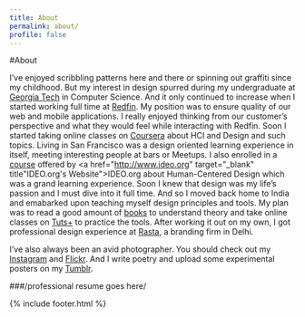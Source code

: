 ```yaml
---
title: About
permalink: about/
profile: false
---
```

#About     

I’ve enjoyed scribbling patterns here and there or spinning out graffiti since my childhood. But my interest in design spurred during my undergraduate at <a href="http://www.cc.gatech.edu" target="_blank" title="Georgia Tech College of Computing's website">Georgia Tech</a> in Computer Science. And it only continued to increase when I started working full time at <a href="https://www.redfin.com" target="_blank" title="Redfin's website">Redfin</a>. My position was to ensure quality of our web and mobile applications. I really enjoyed thinking from our customer’s perspective and what they would feel while interacting with Redfin. Soon I started taking online classes on <a href="https://www.coursera.org" title="_blank" title="Coursera's Website">Coursera</a> about HCI and Design and such topics. Living in San Francisco was a design oriented learning experience in itself, meeting interesting people at bars or Meetups. I also enrolled in a <a href="https://novoed.com/design-kit-q3-2015/" target="_blank" title="Course Website">course</a> offered by <a href="http://www.ideo.org" target="_blank" title"IDEO.org's Website">IDEO.org</a> about Human-Centered Design which was a grand learning experience. Soon I knew that design was my life’s passion and I must dive into it full time. And so I moved back home to India and emabarked upon teaching myself design principles and tools. My plan was to read a good amount of <a href="https://www.goodreads.com/review/list/28349553?shelf=design" target="_blank" title="Goodreads Shelf">books</a> to understand theory and take online classes on <a href="http://tutsplus.com" target="_blank" title="Tuts+ Website">Tuts+</a> to practice the tools. After working it out on my own, I got professional design experience at <a href="http://thinkrasta.com" target="_blank" title="Rasta's Website">Rasta</a>, a branding firm in Delhi.

I’ve also always been an avid photographer. You should check out my <a href="https://instagram.com/gurden/" target="_blank" title="My Instagram">Instagram</a> and <a href="https://www.flickr.com/photos/gurden" target="_blank" title="My Flickr">Flickr</a>. And I write poetry and upload some experimental posters on my <a href="http://gurden.tumblr.com" target="_blank" title="My Tumblr">Tumblr</a>.

###/professional resume goes here/

{% include footer.html %}
